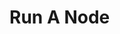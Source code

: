 <!--
 * @Author: xiaojun.liu
 * @Date: 2022-11-21 15:36:05
 * @LastEditTime: 2022-11-21 15:36:06
 * @Description: 
-->

# Run A Node
